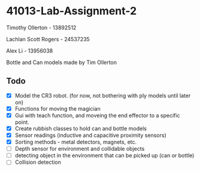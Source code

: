 # 41013-Lab-Assignment-2

Timothy Ollerton - 13892512

Lachlan Scott Rogers - 24537235

Alex Li - 13956038

Bottle and Can models made by Tim Ollerton

## Todo
- [x] Model the CR3 robot. (for now, not bothering with ply models until later on)
- [x] Functions for moving the magician
- [x] Gui with teach function, and moveing the end effector to a specific point.
- [x] Create rubbish classes to hold can and bottle models
- [x] Sensor readings (inductive and capacitive proximity sensors)
- [x] Sorting methods - metal detectors, magnets, etc.
- [ ] Depth sensor for environment and collidable objects
- [ ] detecting object in the environment that can be picked up (can or bottle)
- [ ] Collision detection
